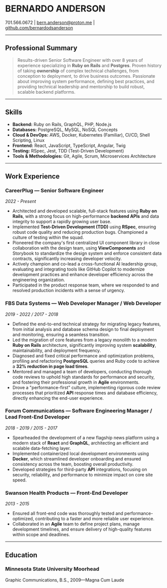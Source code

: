 # BERNARDO ANDERSON
701.566.0672 | [bern.anderson@proton.me](mailto:bern.anderson@proton.me) | [github.com/bernardodsanderson](https://github.com/bernardodsanderson)

---

## Professional Summary
> Results-driven Senior Software Engineer with over 8 years of experience specializing in **Ruby on Rails** and **Postgres**. Proven history of taking **ownership** of complex technical challenges, from conception to deployment, to drive business outcomes. Passionate about improving system performance, defining best practices, and providing technical leadership and mentorship to build robust, scalable backend platforms.

---

## Skills
*   **Backend:** Ruby on Rails, GraphQL, PHP, Node.js
*   **Databases:** PostgreSQL, MySQL, NoSQL Concepts
*   **Cloud & DevOps:** AWS, Docker, Kubernetes (Familiar), CI/CD, Shell Scripting, Linux
*   **Frontend:** React, JavaScript, TypeScript, Angular, Twig
*   **Testing:** RSpec, Jest, TDD (Test-Driven Development)
*   **Tools & Methodologies:** Git, Agile, Scrum, Microservices Architecture

---

## Work Experience

### **CareerPlug** — Senior Software Engineer
*2022 - Present*

*   Architected and developed scalable, full-stack features using **Ruby on Rails**, with a strong focus on high-performance **backend APIs** and data integrity to support a rapidly growing user base.
*   Implemented **Test-Driven Development (TDD)** using **RSpec**, ensuring robust code quality and reducing production bugs. Championed a culture of testing within the squad.
*   Pioneered the company's first centralized UI component library in close collaboration with the design team, using **ViewComponents** and Storybook to standardize the design system and enforce consistent data contracts, significantly increasing developer velocity.
*   Actively champion and co-lead a cross-functional AI leadership group, evaluating and integrating tools like GitHub Copilot to modernize development practices and enhance developer efficiency across the engineering organization.
*   Participated in the product response team, where we responded to and resolved production incidents with a sense of urgency.

### **FBS Data Systems** — Web Developer Manager / Web Developer
*2019 - 2022 / 2017 - 2018*
*   Defined the end-to-end technical strategy for migrating legacy features, from initial analysis and database schema design to final deployment and monitoring, ensuring a seamless transition.
*   Led the migration of core features from a legacy monolith to a modern **Ruby on Rails** architecture, significantly improving system **scalability**, maintainability, and deployment frequency.
*   Diagnosed and fixed critical performance and optimization problems, profiling and refactoring **PostgreSQL** queries and Ruby code to achieve a **32% reduction in page load times**.
*   Mentored and managed a team of developers, conducting thorough code reviews to uphold high standards for performance and security, and fostering their professional growth in **Agile** environments.
*   Drove a "performance-first" culture, implementing rigorous code review processes that prioritized **API** response times and database efficiency, directly enhancing the end-user experience.

### **Forum Communications** — Software Engineering Manager / Lead Front-End Developer
*2018 - 2019 / 2015 - 2017*

*   Spearheaded the development of a new flagship news platform using a modern stack of **React** and **GraphQL**, architecting an efficient and scalable data-fetching layer.
*   Implemented containerized local development environments using **Docker**, which streamlined developer onboarding and ensured consistency across the team, boosting overall productivity.
*   Developed strategies for third-party **API** integrations, focusing on security, reliability, and performance to minimize impact on core site speed.

### **Swanson Health Products** — Front-End Developer
*2013 - 2015*

*   Ensured all front-end code was thoroughly tested and performance-optimized, contributing to a faster and more reliable user experience.
*   Collaborated in an **Agile** team to define project plans, manage development timelines, and ensure delivery of high-quality features within scope and deadlines.

---

## Education

### **Minnesota State University Moorhead**
Graphic Communications, B.S., 2009—Magna Cum Laude
